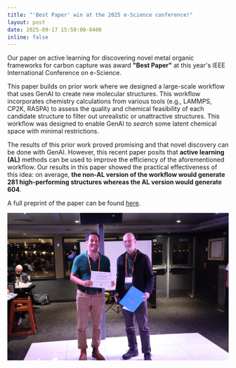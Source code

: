 ```yaml
---
title: "'Best Paper' win at the 2025 e-Science conference!"
layout: post
date: 2025-09-17 15:59:00-0400
inline: false
---
```


Our paper on active learning for discovering novel metal organic frameworks for carbon capture was award **"Best Paper"** at this year's IEEE International Conference on e-Science. 

This paper builds on prior work where we designed a large-scale workflow that uses GenAI to create new molecular structures. This workflow incorporates chemistry calculations from various tools (e.g., LAMMPS, CP2K, RASPA) to assess the quality and chemical feasibility of each candidate structure to filter out unrealistic or unattractive structures. This workflow was designed to enable GenAI to *search* some latent chemical space with minimal restrictions. 

The results of this prior work proved promising and that novel discovery can be done with GenAI. However, this recent paper posits that **active learning (AL)** methods can be used to improve the efficiency of the aforementioned workflow. Our results in this paper showed the practical effectiveness of this idea: on average, **the non-AL version of the workflow would generate 281 high-performing structures whereas the AL version would generate 604**.

A full preprint of the paper can be found [here](https://arxiv.org/pdf/2509.25538).

<div class="text-center pt-5">
    <img 
    alt="Picture of Dr. Nathaniel Hudson receiving the best paper award at the 2025 e-Science conference."
    src="/assets/img/escience25-best-paper.jpeg" 
    class="w-100 img-fluid data-zoomable">
</div>